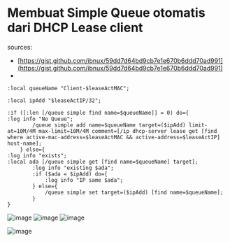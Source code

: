 # Membuat Simple Queue otomatis dari DHCP Lease client

sources:
- [https://gist.github.com/ibnux/59dd7d64bd9cb7e1e670b6ddd70ad991](https://gist.github.com/ibnux/59dd7d64bd9cb7e1e670b6ddd70ad991)
- 

```
:local queueName "Client-$leaseActMAC";
 
:local ipAdd "$leaseActIP/32"; 

:if ([:len [/queue simple find name=$queueName]] = 0) do={
:log info "No Queue";
        /queue simple add name=$queueName target=($ipAdd) limit-at=10M/4M max-limit=10M/4M comment=[/ip dhcp-server lease get [find where active-mac-address=$leaseActMAC && active-address=$leaseActIP] host-name];
    } else={
:log info "exists";
:local ada [/queue simple get [find name=$queueName] target];
        :log info "existing $ada";
        :if ($ada = $ipAdd) do={
            :log info "IP same $ada";
        } else={
            /queue simple set target=($ipAdd) [find name=$queueName];
        }
}
```

![image](https://user-images.githubusercontent.com/89820226/209099160-d0cc3843-db09-4cf4-a02f-eaebde3f5895.png)
![image](https://user-images.githubusercontent.com/89820226/209099216-868024bb-ec81-4d8b-8aa7-967d110cd154.png)
![image](https://user-images.githubusercontent.com/89820226/209099287-d26b8e6d-2e86-4257-8b60-d552bd54bec2.png)


![image](https://user-images.githubusercontent.com/89820226/209098999-0b462fa8-e0ea-494b-9473-8bb97aaa147c.png)


